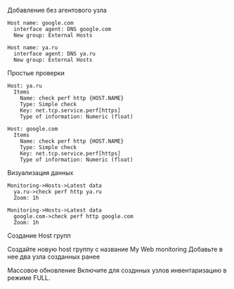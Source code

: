 Добавление без агентового узла 

```
Host name: google.com
  interface agent: DNS google.com
  New group: External Hosts
```

```
Host name: ya.ru
  interface agent: DNS ya.ru
  New group: External Hosts
```



Простые проверки

```
Host: ya.ru
  Items 
    Name: check perf http {HOST.NAME}
    Type: Simple check
    Key: net.tcp.service.perf[https]
    Type of information: Numeric (float)

```
```
Host: google.com
  Items 
    Name: check perf http {HOST.NAME}
    Type: Simple check
    Key: net.tcp.service.perf[https]
    Type of information: Numeric (float)

```

Визуализация данных

```
Monitoring->Hosts->Latest data
  ya.ru->check perf http ya.ru
  Zoom: 1h
```
```
Monitoring->Hosts->Latest data
  google.com->check perf http google.com
  Zoom: 1h
```
Создание Host групп

Создайте новую host группу с название My Web monitoring
Добавьте в нее два узла созданных ранее


Массовое обновление
Включите для созднных узлов инвентаризацию в режиме FULL.
